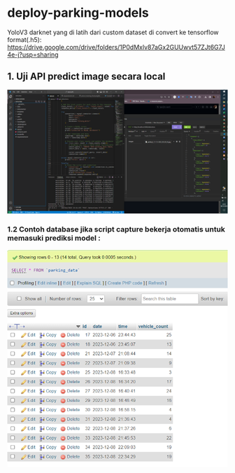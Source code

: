 # deploy-parking-models

YoloV3 darknet yang di latih dari custom dataset di convert ke tensorflow format(.h5):
https://drive.google.com/drive/folders/1P0dMxlv87aGx2GUUwvt57ZJt6G7J4e-j?usp=sharing


## 1. Uji API predict image secara local
![Uji di local](./dokumentasi/ss1.png)

### 1.2 Contoh database jika script capture bekerja otomatis untuk memasuki prediksi model :
![Uji di local](./dokumentasi/ss2.png)



